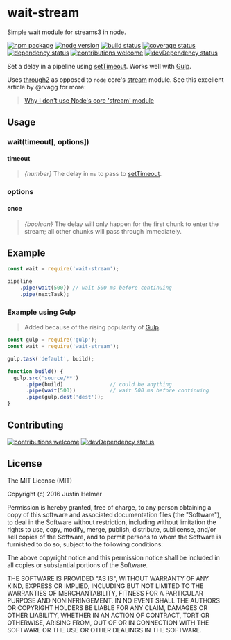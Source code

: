 # wait-stream
Simple wait module for streams3 in node.

[![npm package](https://badge.fury.io/js/wait-stream.svg)](https://www.npmjs.com/package/wait-stream)
[![node version](https://img.shields.io/node/v/wait-stream.svg?style=flat)](http://nodejs.org/download/)
[![build status](https://travis-ci.org/justinhelmer/wait-stream.svg?branch=master)](https://travis-ci.org/justinhelmer/wait-stream)
[![coverage status](https://coveralls.io/repos/github/justinhelmer/wait-stream/badge.svg?branch=master)](https://coveralls.io/github/justinhelmer/wait-stream?branch=master)
[![dependency status](https://david-dm.org/justinhelmer/wait-stream.svg)](https://github.com/justinhelmer/wait-stream)
[![contributions welcome](https://img.shields.io/badge/contributions-welcome-brightgreen.svg?style=flat)](https://github.com/justinhelmer/wait-stream/issues)
[![devDependency status](https://david-dm.org/justinhelmer/wait-stream/dev-status.svg)](https://github.com/justinhelmer/wait-stream)

Set a delay in a pipeline using [setTimeout](https://nodejs.org/api/timers.html#timers_settimeout_callback_delay_arg). Works well with [Gulp](http://gulpjs.com/).

Uses [through2](https://github.com/rvagg/through2) as opposed to `node` core's [stream](https://nodejs.org/api/stream.html) module. See this excellent article by @rvagg for more:

> [Why I don't use Node's core 'stream' module](https://r.va.gg/2014/06/why-i-dont-use-nodes-core-stream-module.html)

## Usage

### wait(timeout[, options])

#### timeout

> _{number}_ The delay in `ms` to pass to [setTimeout](https://nodejs.org/api/timers.html#timers_settimeout_callback_delay_arg).

### options

#### once

> _{boolean}_ The delay will only happen for the first chunk to enter the stream; all other chunks will pass through immediately.

## Example

```js
const wait = require('wait-stream');

pipeline
    .pipe(wait(500)) // wait 500 ms before continuing
    .pipe(nextTask);
```

### Example using Gulp

> Added because of the rising popularity of [Gulp](http://gulpjs.com/).

```js
const gulp = require('gulp');
const wait = require('wait-stream');

gulp.task('default', build);

function build() {
  gulp.src('source/**')
      .pipe(build)               // could be anything
      .pipe(wait(500))           // wait 500 ms before continuing
      .pipe(gulp.dest('dest'));
}
```

## Contributing

[![contributions welcome](https://img.shields.io/badge/contributions-welcome-brightgreen.svg?style=flat)](https://github.com/justinhelmer/wait-stream/issues)
[![devDependency status](https://david-dm.org/justinhelmer/wait-stream/dev-status.svg)](https://github.com/justinhelmer/wait-stream)

## License

The MIT License (MIT)

Copyright (c) 2016 Justin Helmer

Permission is hereby granted, free of charge, to any person obtaining a copy
of this software and associated documentation files (the "Software"), to deal
in the Software without restriction, including without limitation the rights
to use, copy, modify, merge, publish, distribute, sublicense, and/or sell
copies of the Software, and to permit persons to whom the Software is
furnished to do so, subject to the following conditions:

The above copyright notice and this permission notice shall be included in all
copies or substantial portions of the Software.

THE SOFTWARE IS PROVIDED "AS IS", WITHOUT WARRANTY OF ANY KIND, EXPRESS OR
IMPLIED, INCLUDING BUT NOT LIMITED TO THE WARRANTIES OF MERCHANTABILITY,
FITNESS FOR A PARTICULAR PURPOSE AND NONINFRINGEMENT. IN NO EVENT SHALL THE
AUTHORS OR COPYRIGHT HOLDERS BE LIABLE FOR ANY CLAIM, DAMAGES OR OTHER
LIABILITY, WHETHER IN AN ACTION OF CONTRACT, TORT OR OTHERWISE, ARISING FROM,
OUT OF OR IN CONNECTION WITH THE SOFTWARE OR THE USE OR OTHER DEALINGS IN THE
SOFTWARE.

